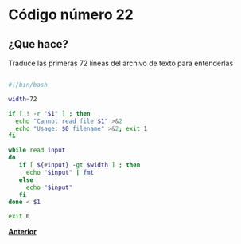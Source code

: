 # Código número 22

## ¿Que hace?
Traduce las primeras 72 líneas del archivo de texto para entenderlas

```bash

#!/bin/bash

width=72

if [ ! -r "$1" ] ; then
  echo "Cannot read file $1" >&2
  echo "Usage: $0 filename" >&2; exit 1
fi

while read input
do
   if [ ${#input} -gt $width ] ; then
     echo "$input" | fmt 
   else
     echo "$input"
   fi
done < $1

exit 0
```

**[Anterior](https://github.com/SPM-UPVictoria/test-git-itsHaydo)**
